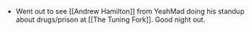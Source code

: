 - Went out to see [[Andrew Hamilton]] from YeahMad doing his standup about drugs/prison at [[The Tuning Fork]]. Good night out.